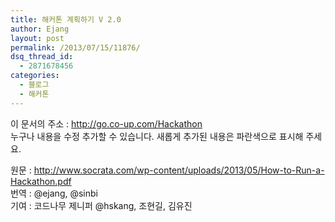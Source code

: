 ```yaml
---
title: 해커톤 계획하기 V 2.0
author: Ejang
layout: post
permalink: /2013/07/15/11876/
dsq_thread_id:
  - 2871678456
categories:
  - 블로그
  - 해커톤
---
```

이 문서의 주소 : http://go.co-up.com/Hackathon  
누구나 내용을 수정 추가할 수 있습니다. 새롭게 추가된 내용은 파란색으로 표시해 주세요.

원문 : http://www.socrata.com/wp-content/uploads/2013/05/How-to-Run-a-Hackathon.pdf  
번역 : @ejang, @sinbi  
기여 : 코드나무 제니퍼 @hskang, 조현길, 김유진